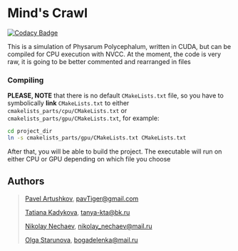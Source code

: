 # Mind's Crawl

[![Codacy Badge](https://api.codacy.com/project/badge/Grade/cd8ac0eb5b334c68b7661ab756049191)](https://app.codacy.com/gh/physarumAdv/mind-s_crawl?utm_source=github.com&utm_medium=referral&utm_content=physarumAdv/mind-s_crawl&utm_campaign=Badge_Grade_Dashboard)

This is a simulation of Physarum Polycephalum, written in CUDA, but can be compiled for CPU execution with NVCC.
At the moment, the code is very raw, it is going to be better commented and rearranged in files

### Compiling

**PLEASE, NOTE** that there is no default `CMakeLists.txt` file, so you have to symbolically **link** `CMakeLists.txt`
to either `cmakelists_parts/cpu/CMakeLists.txt` or `cmakelists_parts/gpu/CMakeLists.txt`, for example:

```bash
cd project_dir
ln -s cmakelists_parts/gpu/CMakeLists.txt CMakeLists.txt
```

After that, you will be able to build the project. The executable will run on either CPU or GPU depending on
which file you choose

## Authors

> [Pavel Artushkov](http://t.me/pavtiger), [pavTiger@gmail.com](mailto:pavTiger@gmail.com)
>
> [Tatiana Kadykova](http://vk.com/ricopin), [tanya-kta@bk.ru](mailto:tanya-kta@bk.ru)
>
> [Nikolay Nechaev](http://t.me/kolayne), [nikolay_nechaev@mail.ru](mailto:nikolay_nechaev@mail.ru)
>
> [Olga Starunova](http://vk.com/id2051067), [bogadelenka@mail.ru](mailto:bogadelenka@mail.ru)
